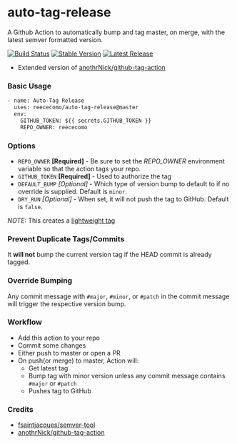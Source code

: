 # auto-tag-release

A Github Action to automatically bump and tag master, on merge, with the latest semver formatted version.

[![Build Status](https://github.com/reececomo/auto-tag-release/workflows/Bump%20version/badge.svg)](https://github.com/reececomo/auto-tag-release/workflows/Bump%20version/badge.svg)
[![Stable Version](https://img.shields.io/github/v/tag/reececomo/auto-tag-release)](https://img.shields.io/github/v/tag/reececomo/auto-tag-release)
[![Latest Release](https://img.shields.io/github/v/release/reececomo/auto-tag-release?color=%233D9970)](https://img.shields.io/github/v/release/reececomo/auto-tag-release?color=%233D9970)

* Extended version of [anothrNick/github-tag-action](https://github.com/anothrNick/github-tag-action)

### Basic Usage

```Dockerfile
- name: Auto-Tag Release
  uses: reececomo/auto-tag-release@master
  env:
    GITHUB_TOKEN: ${{ secrets.GITHUB_TOKEN }}
    REPO_OWNER: reececomo
```

### Options

* `REPO_OWNER` **[Required]** - Be sure to set the *REPO_OWNER* environment variable so that the action tags your repo.
* `GITHUB_TOKEN` **[Required]** - Used to authorize the tag
* `DEFAULT_BUMP` _[Optional]_ - Which type of version bump to default to if no override is supplied. Default is `minor`.
* `DRY_RUN` _[Optional]_ - When set, it will not push the tag to GitHub. Default is `false`.

*NOTE:* This creates a [lightweight tag](https://developer.github.com/v3/git/refs/#create-a-reference)

### Prevent Duplicate Tags/Commits

It **will not** bump the current version tag if the HEAD commit is already tagged.

### Override Bumping

Any commit message with `#major`, `#minor`, or `#patch` in the commit message will trigger the respective version bump.

### Workflow

* Add this action to your repo
* Commit some changes
* Either push to master or open a PR
* On push(or merge) to master, Action will:
  * Get latest tag
  * Bump tag with minor version unless any commit message contains `#major` or `#patch`
  * Pushes tag to GitHub

### Credits

* [fsaintjacques/semver-tool](https://github.com/fsaintjacques/semver-tool)
* [anothrNick/github-tag-action](https://github.com/anothrNick/github-tag-action)
